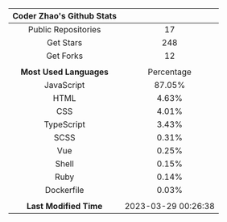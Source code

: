 | **Coder Zhao's Github Stats** | |
|:-:|:-:|
| Public Repositories | 17 |
| Get Stars | 248 |
| Get Forks | 12 |
| | |
| **Most Used Languages** | Percentage |
| JavaScript | 87.05% |
| HTML | 4.63% |
| CSS | 4.01% |
| TypeScript | 3.43% |
| SCSS | 0.31% |
| Vue | 0.25% |
| Shell | 0.15% |
| Ruby | 0.14% |
| Dockerfile | 0.03% |
| | |
| **Last Modified Time** | 2023-03-29 00:26:38 |